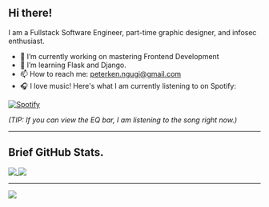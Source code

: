 ## Hi there! 

I am a Fullstack Software Engineer, part-time graphic designer, and infosec enthusiast.

- 🔭 I’m currently working on mastering Frontend Development
- 🌱 I’m learning Flask and Django.
- 📫 How to reach me: [peterken.ngugi@gmail.com](https://mailto:peterken.ngugi@gmail.com)
- 🎧 I love music! Here's what I am currently listening to on Spotify:

[![Spotify](https://peterken-spotify.vercel.app/api/spotify)](https://open.spotify.com/user/svxu5xnbjn49tz6w5vbudiyva?si=e4b46059c7404c56)

_(TIP: If you can view the EQ bar, I am listening to the song right now.)_

<hr>

## Brief GitHub Stats.

<a href="#">
  <img align="top" src="https://github-readme-stats.vercel.app/api/top-langs/?username=peterken674&hide=less,html,css,scss&layout=compact&title_color=6cc644&border_radius=0" />
</a>

<a href="https://github.com/peterken674/github-readme-stats">
  <img align="top" src="https://github-readme-stats.vercel.app/api?username=peterken674&show_icons=true&count_private=true&hide=stars,issues&hide_title=true&icon_color=6cc644&border_radius=0" />
</a>

<hr>

![](https://komarev.com/ghpvc/?username=peterken674&label=PROFILE+VISITS&color=brightgreen&style=flat-square)











